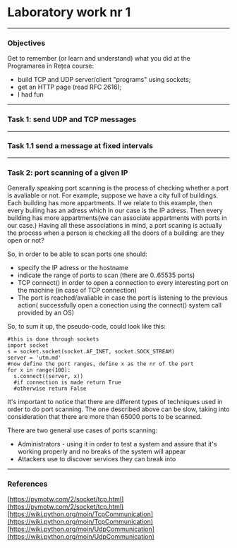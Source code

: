 # Laboratory work nr 1
---
### Objectives 
Get to remember (or learn and understand) what you did at the Programarea în Rețea course:

* build TCP and UDP server/client "programs" using sockets;
* get an HTTP page (read RFC 2616);
* I had fun
---
### Task 1: send UDP and TCP messages

---
### Task 1.1 send a message at fixed intervals

---
### Task 2: port scanning of a given IP

Generally speaking port scanning is the process of checking whether a port is avaliable or not. For example, suppose we have a city full of buildings. Each building has more appartments. If we relate to this example, then every builing has an adress which in our case is the IP adress. Then every building has more appartments(we can associate appartments with ports in our case.) Having all these associations in mind, a port scaning is actually the process when a person is checking all the doors of a building: are they open or not? 

So, in order to be able to scan ports one should: 
* specify the IP adress or the hostname 
* indicate the range of ports to scan (there are 0..65535 ports)
* TCP connect() in order to open a connection to every interesting port on the machine (in case of TCP connection)
* The port is reached/avaliable in case the port is listening to the previous action( successfully open a conection using the connect() system call provided by an OS)

So, to sum it up, the pseudo-code, could look like this: 
~~~
#this is done through sockets
import socket 
s = socket.socket(socket.AF_INET, socket.SOCK_STREAM)
server = 'utm.md'
#now define the port ranges, define x as the nr of the port
for x in range(100):
  s.connect((server, x))
  #if connection is made return True
  #otherwise return False
~~~

It's important to notice that there are different types of techniques used in order to do port scanning. The one described above can be slow, taking into consideration that there are more than 65000 ports to be scanned. 


There are two general use cases of ports scanning: 
* Administrators - using it in order to test a system and assure that it's working properly and no breaks of the system will appear
* Attackers use to discover services they can break into

---
### References 
[https://pymotw.com/2/socket/tcp.html](https://pymotw.com/2/socket/tcp.html)
[https://wiki.python.org/moin/TcpCommunication](https://wiki.python.org/moin/TcpCommunication)
[https://wiki.python.org/moin/UdpCommunication](https://wiki.python.org/moin/UdpCommunication)
